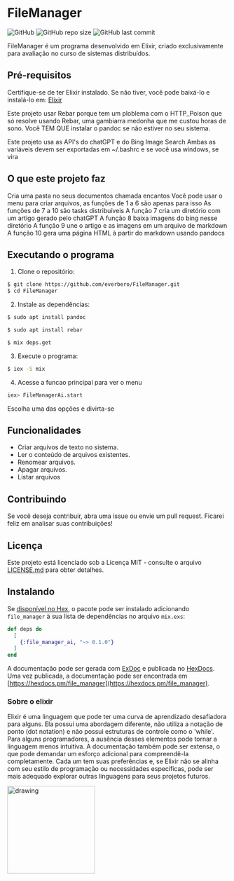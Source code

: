 # FileManager

![GitHub](https://img.shields.io/github/license/everbero/ElxFileManager)
![GitHub repo size](https://img.shields.io/github/repo-size/everbero/ElxFileManager)
![GitHub last commit](https://img.shields.io/github/last-commit/everbero/ElxFileManager)

FileManager é um programa desenvolvido em Elixir, criado exclusivamente para avaliação no curso de sistemas distribuídos.

## Pré-requisitos

Certifique-se de ter Elixir instalado. Se não tiver, você pode baixá-lo e instalá-lo em: [Elixir](https://elixir-lang.org/install.html)

Este projeto usar Rebar porque tem um ploblema com o HTTP_Poison que só resolve usando Rebar, uma gambiarra medonha que me custou horas de sono.
Você TEM QUE instalar o pandoc se não estiver no seu sistema.

Este projeto usa as API's do chatGPT e do Bing Image Search
Ambas as variáveis devem ser exportadas em ~/.bashrc e se você usa windows, se vira

## O que este projeto faz

Cria uma pasta no seus documentos chamada encantos
Você pode usar o menu para criar arquivos, as funções de 1 a 6 são apenas para isso
As funções de 7 a 10 são tasks distribuíveis
A função 7 cria um diretório com um artigo gerado pelo chatGPT
A função 8 baixa imagens do bing nesse diretório
A função 9 une o artigo e as imagens em um arquivo de markdown
A função 10 gera uma página HTML à partir do markdown usando pandocs

## Executando o programa

1. Clone o repositório:

```bash
$ git clone https://github.com/everbero/FileManager.git
$ cd FileManager
```
2. Instale as dependências:

```bash
$ sudo apt install pandoc
```

```bash
$ sudo apt install rebar
```

```bash
$ mix deps.get
```

3. Execute o programa:

```bash
$ iex -S mix
```

4. Acesse a funcao principal para ver o menu

```bash
iex> FileManagerAi.start
```

Escolha uma das opções e divirta-se
## Funcionalidades

- Criar arquivos de texto no sistema.
- Ler o conteúdo de arquivos existentes.
- Renomear arquivos.
- Apagar arquivos.
- Listar arquivos

## Contribuindo

Se você deseja contribuir, abra uma issue ou envie um pull request. Ficarei feliz em analisar suas contribuições!

## Licença

Este projeto está licenciado sob a Licença MIT - consulte o arquivo [LICENSE.md](LICENSE.md) para obter detalhes.

## Instalando

Se [disponível no Hex](https://hex.pm/docs/publish), o pacote pode ser instalado
adicionando `file_manager` à sua lista de dependências no arquivo `mix.exs`:

```elixir
def deps do
  [
    {:file_manager_ai, "~> 0.1.0"}
  ]
end
```

A documentação pode ser gerada com [ExDoc](https://github.com/elixir-lang/ex_doc)
e publicada no [HexDocs](https://hexdocs.pm). Uma vez publicada, a documentação
pode ser encontrada em [https://hexdocs.pm/file_manager](https://hexdocs.pm/file_manager).

### Sobre o elixir
Elixir é uma linguagem que pode ter uma curva de aprendizado desafiadora para alguns. Ela possui uma abordagem diferente, não utiliza a notação de ponto (dot notation) e não possui estruturas de controle como o 'while'. Para alguns programadores, a ausência desses elementos pode tornar a linguagem menos intuitiva. A documentação também pode ser extensa, o que pode demandar um esforço adicional para compreendê-la completamente. Cada um tem suas preferências e, se Elixir não se alinha com seu estilo de programação ou necessidades específicas, pode ser mais adequado explorar outras linguagens para seus projetos futuros.

<img src="https://media1.tenor.com/m/FatatgEM2FYAAAAC/crying-pepe.gif" alt="drawing" width="200"/>
